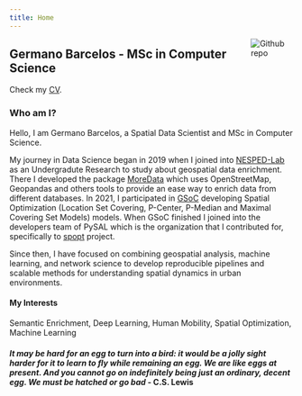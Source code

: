```yaml
---
title: Home
---
```


[<img src="https://avatars.githubusercontent.com/u/26390780?v=4" style="max-width:15%;min-width:40px;float:right;" alt="Github repo" />](https://github.com/gegen07)

## Germano Barcelos - MSc in Computer Science

Check my [CV](https://www.dropbox.com/scl/fi/egka37emyyj11mruzz4dz/cv-germano.pdf?rlkey=62lt08iq8jbghi344i4nwihs6&st=9zuie1zd&dl=0).

### Who am I?
Hello, I am Germano Barcelos, a Spatial Data Scientist and MSc in Computer Science.

My journey in Data Science began in 2019 when I joined into [NESPED-Lab](https://nesped.caf.ufv.br/) as an Undergradute Research to study about geospatial data enrichment. There I developed the package [MoreData](https://github.com/NESPEDUFV/more-data) which uses OpenStreetMap, Geopandas and others tools to provide an ease way to enrich data from different databases. In 2021, I participated in [GSoC](https://gist.github.com/gegen07/576dcdfad046cc91246bdb3ea3a47ce1) developing Spatial Optimization (Location Set Covering, P-Center, P-Median and Maximal Covering Set Models) models. When GSoC finished I joined into the developers team of PySAL which is the organization that I contributed for, specifically to [spopt](github.com/pysal/spopt) project. 

Since then, I have focused on combining geospatial analysis, machine learning, and network science to develop reproducible pipelines and scalable methods for understanding spatial dynamics in urban environments.

#### My Interests
Semantic Enrichment, Deep Learning, Human Mobility, Spatial Optimization, Machine Learning

#### _It may be hard for an egg to turn into a bird: it would be a jolly sight harder for it to learn to fly while remaining an egg. We are like eggs at present. And you cannot go on indefinitely being just an ordinary, decent egg. We must be hatched or go bad_ - C.S. Lewis
